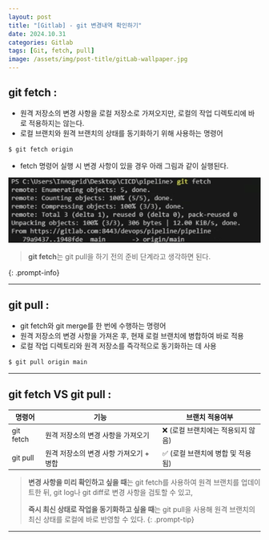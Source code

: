 ```yaml
---
layout: post
title: "[Gitlab] - git 변경내역 확인하기"
date: 2024.10.31
categories: Gitlab
tags: [Git, fetch, pull]
image: /assets/img/post-title/gitLab-wallpaper.jpg
---
```


## git fetch :
- 원격 저장소의 변경 사항을 로컬 저장소로 가져오지만, 로컬의 작업 디렉토리에 바로 적용하지는 않는다.
- 로컬 브랜치와 원격 브랜치의 상태를 동기화하기 위해 사용하는 명령어

```bash
$ git fetch origin
```

- fetch 명령어 실행 시 변경 사항이 있을 경우 아래 그림과 같이 실행된다.

![git fetch 명령어 실행화면](/assets/img/post/Gitlab/git%20fetch%20명령어%20실행화면.png)

> **git fetch**는 git pull을 하기 전의 준비 단계라고 생각하면 된다.
> 
{: .prompt-info}

* * *

## git pull :
- git fetch와 git merge를 한 번에 수행하는 명령어
- 원격 저장소의 변경 사항을 가져온 후, 현재 로컬 브랜치에 병합하여 바로 적용
- 로컬 작업 디렉토리와 원격 저장소를 즉각적으로 동기화하는 데 사용

```bash
$ git pull origin main
```

* * *

## git fetch VS git pull :

|명령어|기능|브랜치 적용여부|
|-----|-----|-----|
|git fetch|원격 저장소의 변경 사항을 가져오기|❌ (로컬 브랜치에는 적용되지 않음)|
|git pull|원격 저장소의 변경 사항 가져오기 + 병합|✅ (로컬 브랜치에 병합 및 적용됨)|

> **변경 사항을 미리 확인하고 싶을 때**는 git fetch를 사용하여 원격 브랜치를 업데이트한 뒤, git log나 git diff로 변경 사항을 검토할 수 있고,
> 
> **즉시 최신 상태로 작업을 동기화하고 싶을 때**는 git pull을 사용해 원격 브랜치의 최신 상태를 로컬에 바로 반영할 수 있다.
{: .prompt-tip}

* * *